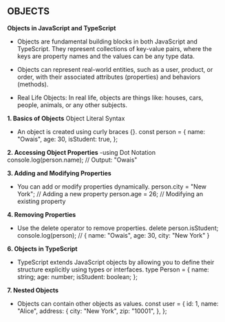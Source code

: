 ## OBJECTS
**Objects in JavaScript and TypeScript**

- Objects are fundamental building blocks in both JavaScript and TypeScript. They represent collections of key-value pairs, where the keys are property names and the values can be any type data.

- Objects can represent real-world entities, such as a user, product, or order, with their associated attributes (properties) and behaviors (methods).

- Real Life Objects: In real life, objects are things like: houses, cars, people, animals, or any other subjects.

**1. Basics of Objects**
   Object Literal Syntax
- An object is created using curly braces {}.
  const person = { name: "Owais", age: 30, isStudent: true, };

**2. Accessing Object Properties**
   -using Dot Notation
   console.log(person.name); // Output: "Owais"

**3. Adding and Modifying Properties**

- You can add or modify properties dynamically.
  person.city = "New York"; // Adding a new property
  person.age = 26; // Modifying an existing property

**4. Removing Properties**

- Use the delete operator to remove properties.
  delete person.isStudent;
  console.log(person); // { name: "Owais", age: 30, city: "New York" }

**6. Objects in TypeScript**

- TypeScript extends JavaScript objects by allowing you to define their structure explicitly using types or interfaces.
  type Person = { name: string; age: number; isStudent: boolean; };

**7. Nested Objects**

- Objects can contain other objects as values.
  const user = { id: 1, name: "Alice", address: { city: "New York", zip: "10001", }, };
